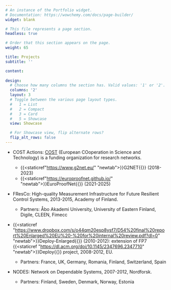 ```yaml
---
# An instance of the Portfolio widget.
# Documentation: https://wowchemy.com/docs/page-builder/
widget: blank

# This file represents a page section.
headless: true

# Order that this section appears on the page.
weight: 65

title: Projects
subtitle: ''

content:
  
design:
  # Choose how many columns the section has. Valid values: '1' or '2'.
  columns: '2'
  layout: 3
  # Toggle between the various page layout types.
  #   1 = List
  #   2 = Compact
  #   3 = Card
  #   5 = Showcase
  view: Showcase

  # For Showcase view, flip alternate rows?
  flip_alt_rows: false
---
```

* COST Actions: [COST](https://www.cost.eu) (European COoperation in Science and Technology) is a funding organization for research networks.  
  * {{<staticref"https://www.g2net.eu/" "newtab">}}G2NET{{</staticref>}} (2018-2023)
  * {{<staticref"https://europroofnet.github.io/" "newtab">}}EuroProofNet{{</staticref>}} (2021-2025)

* FResCo: High-quality Measurement Infrastructure for Future Resilient Control Systems, 2013-2015, Academy of Finland.
    * Partners: Åbo Akademi University, University of Eastern Finland, Digile, CLEEN, Fimecc

* {{<staticref "https://www.dropbox.com/s/o44qm20esp8ysf7/D54%20final%20report%20Enlarged%20EU%20-%20for%20internal%20review.pdf?dl=0" "newtab">}}Deploy-Enlarged{{</staticref>}} (2010-2012): extension of FP7 
{{<staticref "https://dl.acm.org/doi/10.1145/2347696.2347710" "newtab">}}Deploy{{</staticref>}} project, 2008-2012, EU.
    * Partners: France, UK, Germany, Romania, Finland, Switzerland, Spain

* NODES: Network on Dependable Systems, 2007-2012, Nordforsk.
    * Partners: Finland, Sweden, Denmark, Norway, Estonia
    



